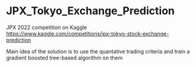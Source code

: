 # JPX_Tokyo_Exchange_Prediction
JPX 2022 competition on Kaggle
https://www.kaggle.com/competitions/jpx-tokyo-stock-exchange-prediction

Main idea of the solution is to use the quantative trading criteria and train a gradient boosted tree-based algorithm on them
